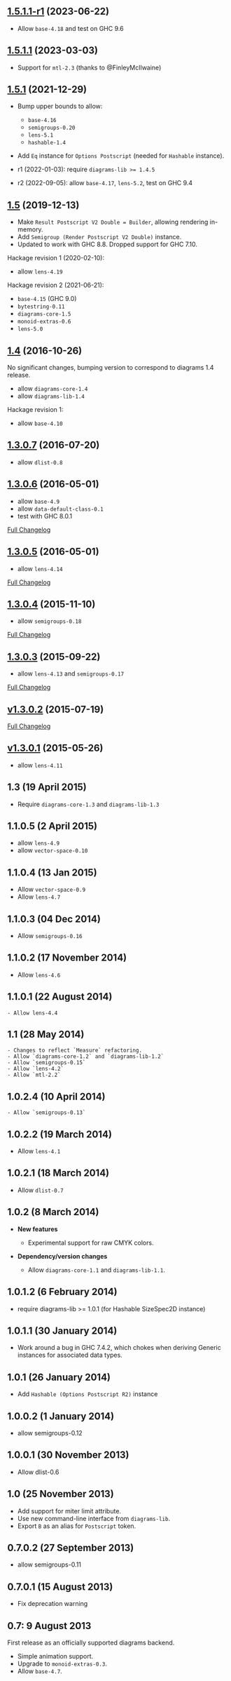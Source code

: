 ## [1.5.1.1-r1](https://github.com/diagrams/diagrams-postscript/tree/v1.5.1.1-r1) (2023-06-22)

  - Allow `base-4.18` and test on GHC 9.6

## [1.5.1.1](https://github.com/diagrams/diagrams-postscript/tree/v1.5.1.1) (2023-03-03)

  - Support for `mtl-2.3` (thanks to @FinleyMcIlwaine)

## [1.5.1](https://github.com/diagrams/diagrams-postscript/tree/v1.5.1) (2021-12-29)

  - Bump upper bounds to allow:

      - `base-4.16`
      - `semigroups-0.20`
      - `lens-5.1`
      - `hashable-1.4`

  - Add `Eq` instance for `Options Postscript` (needed for `Hashable`
    instance).

  - r1 (2022-01-03): require `diagrams-lib >= 1.4.5`
  - r2 (2022-09-05): allow `base-4.17`, `lens-5.2`, test on GHC 9.4

## [1.5](https://github.com/diagrams/diagrams-postscript/tree/v1.5) (2019-12-13)

  - Make `Result Postscript V2 Double = Builder`, allowing rendering
    in-memory.
  - Add `Semigroup (Render Postscript V2 Double)` instance.
  - Updated to work with GHC 8.8.  Dropped support for GHC 7.10.

  Hackage revision 1 (2020-02-10):

  - allow `lens-4.19`

  Hackage revision 2 (2021-06-21):

  - `base-4.15` (GHC 9.0)
  - `bytestring-0.11`
  - `diagrams-core-1.5`
  - `monoid-extras-0.6`
  - `lens-5.0`

## [1.4](https://github.com/diagrams/diagrams-postscript/tree/v1.4) (2016-10-26)

No significant changes, bumping version to correspond to diagrams 1.4
release.

  - allow `diagrams-core-1.4`
  - allow `diagrams-lib-1.4`

  Hackage revision 1:

  - allow `base-4.10`

## [1.3.0.7](https://github.com/diagrams/diagrams-postscript/tree/v1.3.0.7) (2016-07-20)

- allow `dlist-0.8`

## [1.3.0.6](https://github.com/diagrams/diagrams-postscript/tree/v1.3.0.6) (2016-05-01)

- allow `base-4.9`
- allow `data-default-class-0.1`
- test with GHC 8.0.1

[Full Changelog](https://github.com/diagrams/diagrams-postscript/compare/v1.3.0.5...v1.3.0.6)


## [1.3.0.5](https://github.com/diagrams/diagrams-postscript/tree/v1.3.0.5) (2016-05-01)

- allow `lens-4.14`

[Full Changelog](https://github.com/diagrams/diagrams-postscript/compare/v1.3.0.4...v1.3.0.5)

## [1.3.0.4](https://github.com/diagrams/diagrams-postscript/tree/v1.3.0.4) (2015-11-10)

- allow `semigroups-0.18`

[Full Changelog](https://github.com/diagrams/diagrams-postscript/compare/v1.3.0.3...v1.3.0.4)

## [1.3.0.3](https://github.com/diagrams/diagrams-postscript/tree/v1.3.0.3) (2015-09-22)

- allow `lens-4.13` and `semigroups-0.17`

[Full Changelog](https://github.com/diagrams/diagrams-postscript/compare/v1.3.0.2...v1.3.0.3)

## [v1.3.0.2](https://github.com/diagrams/diagrams-postscript/tree/v1.3.0.2) (2015-07-19)

[Full Changelog](https://github.com/diagrams/diagrams-postscript/compare/v1.3.0.1...v1.3.0.2)

[v1.3.0.1](https://github.com/diagrams/diagrams-postscript/tree/v1.3.0.1) (2015-05-26)
--------------------------------------------------------------------------------------

- allow `lens-4.11`

1.3 (19 April 2015)
-------------------

- Require `diagrams-core-1.3` and `diagrams-lib-1.3`

1.1.0.5 (2 April 2015)
----------------------

 - allow `lens-4.9`
 - allow `vector-space-0.10`

1.1.0.4 (13 Jan 2015)
---------------------

- Allow `vector-space-0.9`
- Allow `lens-4.7`

1.1.0.3 (04 Dec 2014)
---------------------

- Allow `semigroups-0.16`

1.1.0.2 (17 November 2014)
--------------------------

- Allow `lens-4.6`

1.1.0.1 (22 August 2014)
------------------------

    - Allow lens-4.4

1.1 (28 May 2014)
------------------

    - Changes to reflect `Measure` refactoring.
    - Allow `diagrams-core-1.2` and `diagrams-lib-1.2`
    - Allow `semigroups-0.15`
    - Allow `lens-4.2`
    - Allow `mtl-2.2`

1.0.2.4 (10 April 2014)
----------------------

    - Allow `semigroups-0.13`

1.0.2.2 (19 March 2014)
----------------------

  - Allow `lens-4.1`

1.0.2.1 (18 March 2014)
-----------------------

- Allow `dlist-0.7`

1.0.2 (8 March 2014)
--------------------

* **New features**

  - Experimental support for raw CMYK colors.

* **Dependency/version changes**

  - Allow `diagrams-core-1.1` and `diagrams-lib-1.1`.

1.0.1.2 (6 February 2014)
-------------------------

- require diagrams-lib >= 1.0.1 (for Hashable SizeSpec2D instance)

1.0.1.1 (30 January 2014)
-------------------------

- Work around a bug in GHC 7.4.2, which chokes when deriving Generic
  instances for associated data types.

1.0.1 (26 January 2014)
-----------------------

- Add `Hashable (Options Postscript R2)` instance

1.0.0.2 (1 January 2014)
------------------------

- allow semigroups-0.12

1.0.0.1 (30 November 2013)
--------------------------

- Allow dlist-0.6

1.0 (25 November 2013)
----------------------

- Add support for miter limit attribute.
- Use new command-line interface from `diagrams-lib`.
- Export `B` as an alias for `Postscript` token.

0.7.0.2 (27 September 2013)
---------------------------

* allow semigroups-0.11

0.7.0.1 (15 August 2013)
------------------------

* Fix deprecation warning

0.7: 9 August 2013
------------------

First release as an officially supported diagrams backend.

* Simple animation support.
* Upgrade to `monoid-extras-0.3`.
* Allow `base-4.7`.
